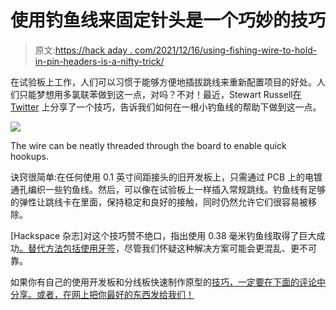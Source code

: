# 使用钓鱼线来固定针头是一个巧妙的技巧

> 原文:[https://hack aday . com/2021/12/16/using-fishing-wire-to-hold-in-pin-headers-is-a-nifty-trick/](https://hackaday.com/2021/12/16/using-fishing-wire-to-hold-in-pin-headers-is-a-nifty-trick/)

在试验板上工作，人们可以习惯于能够方便地插拔跳线来重新配置项目的好处。人们只能梦想用多氯联苯做到这一点，对吗？不对！最近，Stewart Russell[在 Twitter](https://twitter.com/scruss/status/1463305902866456587) 上分享了一个技巧，告诉我们如何在一根小钓鱼线的帮助下做到这一点。

![](../Images/d16cb88a2227f076e379fe54152c4984.png)

The wire can be neatly threaded through the board to enable quick hookups.

诀窍很简单:在任何使用 0.1 英寸间距接头的旧开发板上，只需通过 PCB 上的电镀通孔编织一些钓鱼线。然后，可以像在试验板上一样插入常规跳线。钓鱼线有足够的弹性让跳线卡在里面，保持稳定和良好的接触，同时仍然允许它们很容易被移除。

[Hackspace 杂志]对这个技巧赞不绝口，指出使用 0.38 毫米钓鱼线取得了巨大成功[。替代方法包括](https://twitter.com/HackSpaceMag/status/1468536255633842178)[使用牙签](https://twitter.com/ben_everard/status/1463180631945449478)，尽管我们怀疑这种解决方案可能会更混乱、更不可靠。

如果你有自己的使用开发板和分线板快速制作原型的[技巧，一定要在下面的评论中分享。或者，在网上把你最好的东西发给我们](https://hackaday.com/2021/08/12/who-needs-pin-headers/)[！](http://hackaday.com/submit-a-tip)